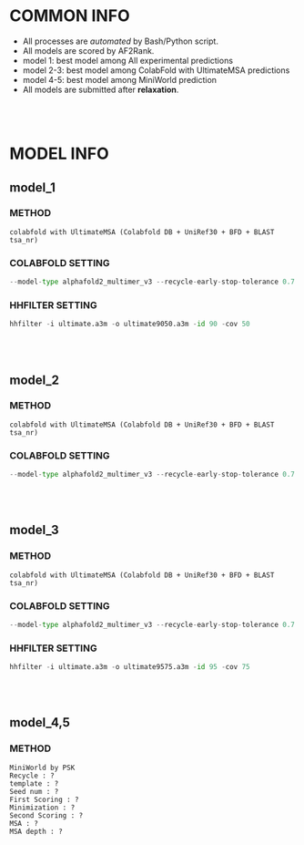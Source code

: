 # COMMON INFO
* All processes are *automated* by Bash/Python script.
* All models are scored by AF2Rank.
* model 1: best model among All experimental predictions
* model 2-3: best model among ColabFold with UltimateMSA predictions
* model 4-5: best model among MiniWorld prediction
* All models are submitted after **relaxation**.
<br/>
<br/>

# MODEL INFO
## model_1
### METHOD
    colabfold with UltimateMSA (Colabfold DB + UniRef30 + BFD + BLAST tsa_nr)
### COLABFOLD SETTING
```python
--model-type alphafold2_multimer_v3 --recycle-early-stop-tolerance 0.7 --num-recycle 50
```
### HHFILTER SETTING
```python
hhfilter -i ultimate.a3m -o ultimate9050.a3m -id 90 -cov 50
```
<br/>
<br/>

## model_2
### METHOD
    colabfold with UltimateMSA (Colabfold DB + UniRef30 + BFD + BLAST tsa_nr)
### COLABFOLD SETTING
```python
--model-type alphafold2_multimer_v3 --recycle-early-stop-tolerance 0.7 --num-recycle 50
```
<br/>
<br/>

## model_3
### METHOD
    colabfold with UltimateMSA (Colabfold DB + UniRef30 + BFD + BLAST tsa_nr)
### COLABFOLD SETTING
```python
--model-type alphafold2_multimer_v3 --recycle-early-stop-tolerance 0.7 --num-recycle 50
```
### HHFILTER SETTING
```python
hhfilter -i ultimate.a3m -o ultimate9575.a3m -id 95 -cov 75
```
<br/>
<br/>

## model_4,5
### METHOD
    MiniWorld by PSK
    Recycle : ?
    template : ?
    Seed num : ?
    First Scoring : ?
    Minimization : ?
    Second Scoring : ?
    MSA : ?
    MSA depth : ?